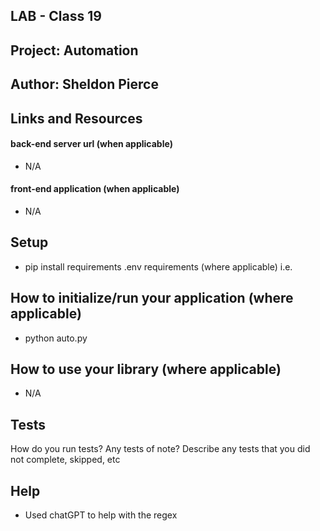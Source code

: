 ## LAB - Class 19
## Project: Automation
## Author: Sheldon Pierce
## Links and Resources
#### back-end server url (when applicable)
- N/A
#### front-end application (when applicable)
- N/A
## Setup
- pip install requirements
.env requirements (where applicable)
i.e.
## How to initialize/run your application (where applicable)
- python auto.py
## How to use your library (where applicable)
- N/A
## Tests
How do you run tests?
Any tests of note?
Describe any tests that you did not complete, skipped, etc

## Help
- Used chatGPT to help with the regex